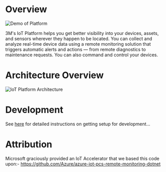 # Overview
![Demo of Platform](./img/demo_shot.PNG)

3M's IoT Platform helps you get better visibility into your devices, assets, and
sensors wherever they happen to be located. You can collect and analyze real-time
device data using a remote monitoring solution that triggers automatic alerts and
actions — from remote diagnostics to maintenance requests. You can also command and
control your devices.

# Architecture Overview
![IoT Platform Architecture](./img/architecture.png)

# Development
See [here](../docs/DEVELOPMENT.md) for detailed instructions on getting setup for development...

# Attribution
Microsoft graciously provided an IoT Accelerator that we based this code upon:-
https://github.com/Azure/azure-iot-pcs-remote-monitoring-dotnet
